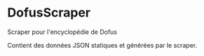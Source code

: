 # DofusScraper
Scraper pour l'encyclopédie de Dofus

Contient des données JSON statiques et générées par le scraper.
